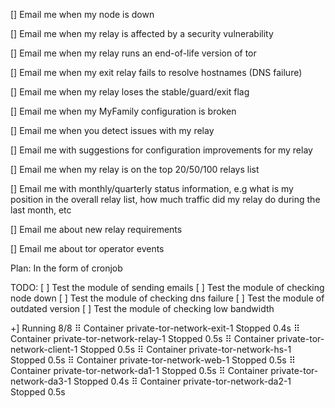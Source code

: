 [] Email me when my node is down

[] Email me when my relay is affected by a security vulnerability

[] Email me when my relay runs an end-of-life version of tor

[] Email me when my exit relay fails to resolve hostnames (DNS failure)

[] Email me when my relay loses the stable/guard/exit flag

[] Email me when my MyFamily configuration is broken

[] Email me when you detect issues with my relay

[] Email me with suggestions for configuration improvements for my relay

[] Email me when my relay is on the top 20/50/100 relays list

[] Email me with monthly/quarterly status information, e.g what is my position in the overall relay list, how much traffic did my relay do during the last month, etc

[] Email me about new relay requirements

[] Email me about tor operator events

Plan: In the form of cronjob

TODO:
[ ] Test the module of sending emails
[ ] Test the module of checking node down
[ ] Test the module of checking dns failure
[ ] Test the module of outdated version
[ ] Test the module of checking low bandwidth

+] Running 8/8
 ⠿ Container private-tor-network-exit-1    Stopped                         0.4s
 ⠿ Container private-tor-network-relay-1   Stopped                         0.5s
 ⠿ Container private-tor-network-client-1  Stopped                         0.5s
 ⠿ Container private-tor-network-hs-1      Stopped                         0.5s
 ⠿ Container private-tor-network-web-1     Stopped                         0.5s
 ⠿ Container private-tor-network-da1-1     Stopped                         0.5s
 ⠿ Container private-tor-network-da3-1     Stopped                         0.4s
 ⠿ Container private-tor-network-da2-1     Stopped                         0.5s
